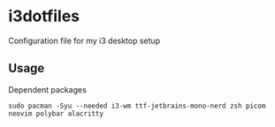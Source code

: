 # i3dotfiles
Configuration file for my i3 desktop setup

## Usage

Dependent packages
```
sudo pacman -Syu --needed i3-wm ttf-jetbrains-mono-nerd zsh picom neovim polybar alacritty
```

